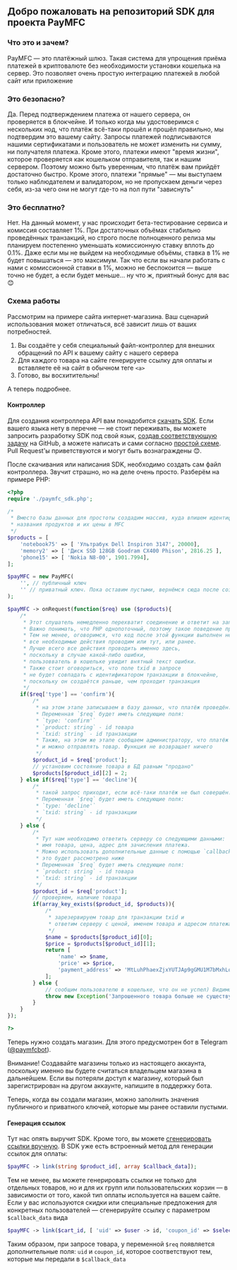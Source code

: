 ## Добро пожаловать на репозиторий SDK для проекта PayMFC

### Что это и зачем?

PayMFC — это платёжный шлюз. Такая система для упрощения приёма платежей в криптовалюте без необходимости установки кошелька на сервер. Это позволяет очень простую интеграцию платежей в любой сайт или приложение

### Это безопасно?

Да. Перед подтверждением платежа от нашего сервера, он проверяется в блокчейне. И только когда мы удостоверимся с нескольких нод, что платёж всё-таки прошёл и прошёл правильно, мы подтвердим это вашему сайту. Запросы платежей подписываются нашими сертификатами и пользователь не может изменить ни сумму, ни получателя платежа. Кроме этого, платежи имеют "время жизни", которое проверяется как кошельком отправителя, так и нашим сервером. Поэтому можно быть уверенным, что платёж вам прийдёт достаточно быстро. Кроме этого, платежи "прямые" — мы выступаем только наблюдателем и валидатором, но не пропускаем деньги через себя, из-за чего они не могут где-то на пол пути "зависнуть"

### Это бесплатно?

Нет. На данный момент, у нас происходит бета-тестирование сервиса и комиссия составляет 1%. При достаточных объёмах стабильно проведённых транзакций, но строго после полноценного релиза мы планируем постепенно уменьшать комиссионную ставку вплоть до 0.1%. Даже если мы не выйдем на необходимые объёмы, ставка в 1% не будет повышаться — это максимум. Так что если вы начали работать с нами с комиссионной ставки в 1%, можно не беспокоится — выше точно не будет, а если будет меньше... ну что ж, приятный бонус для вас 😊

### Схема работы

Рассмотрим на примере сайта интернет-магазина. Ваш сценарий использования может отличаться, всё зависит лишь от ваших потребностей.

1. Вы создаёте у себя специальный файл-контроллер для внешних обращений по API к вашему сайту с нашего сервера
1. Для каждого товара на сайте генерируете ссылку для оплаты и вставляете её на сайт в обычном теге `<a>`
1. Готово, вы восхитительны!

А теперь подробнее.

#### Контроллер

Для создания контроллера API вам понадобится [скачать SDK](/downloads). Если вашего языка нету в перечне — не стоит переживать, вы можете запросить разработку SDK под свой язык, [создав соответствующую задачу](https://github.com/BASSTeam/PayMFC-SDK/issues/new/choose) на GitHub, а можете написать и сами согласно [простой схеме](/schemes/controller). Pull Request'ы приветствуются и могут быть вознаграждены 😊.

После скачивания или написания SDK, необходимо создать сам файл контроллера. Звучит страшно, но на деле очень просто. Разберём на примере PHP:
```php
<?php
require './paymfc_sdk.php';

/* 
 * Вместо базы данных для простоты создадим массив, куда впишем идентификаторы,
 * названия продуктов и их цены в MFC
 */
$products = [
    'notebook75' => [ 'Ультрабук Dell Inspiron 3147', 20000],
    'memory2' => [ 'Диск SSD 128GB Goodram CX400 Phison', 2816.25 ],
    'phone15' => [ 'Nokia N8-00', 1901.7994],
];

$payMFC = new PayMFC(
    '', // публичный ключ
    '' // приватный ключ. Пока оставим пустыми, вернёмся сюда после создания магазина
);

$payMFC -> onRequest(function($req) use ($products){
    /* 
     * Этот слушатель немедленно перехватит соединение и ответит на запрос.
     * Важно понимать, что PHP однопоточный, поэтому такое поведение предсказуемо.
     * Тем не менее, оговоримся, что код после этой функции выполнен не будет, поэтому
     * все необходимые действия проводим или тут, или ранее.
     * Лучше всего все действия проводить именно здесь,
     * поскольку в случае какой-либо ошибки,
     * пользовватель в кошельке увидит внятный текст ошибки.
     * Также стоит оговориться, что поле txid в запросе
     * не будет совпадать с идентификатором транзакции в блокчейне,
     * поскольку он создаётся раньше, чем проходит транзакция
     */
    if($req['type'] == 'confirm'){
        /*
         * на этом этапе записываем в базу данных, что платёж проведён.
         * Переменная `$req` будет иметь следующие поля:
         * `type: 'confirm'`
         * `product: string` - id товара
         * `txid: string` - id транзакции
         * Также, на этом же этапе сообщаем администратору, что платёж проведён
         * и можно отправлять товар. Функция не возвращает ничего
         */
        $product_id = $req['product'];
        // установим состояние товара в БД равным "продано"
        $products[$product_id][2] = 2;
    } else if($req['type'] == 'decline'){
        /*
         * такой запрос приходит, если всё-таки платёж не был совершён.
         * Переменная `$req` будет иметь следующие поля:
         * `type: 'decline'`
         * `txid: string` - id транзакции
         */
    } else {
        /*
         * Тут нам необходимо ответить серверу со следующими данными:
         * имя товара, цена, адрес для зачисления платежа.
         * Можно использовать дополнительные данные с помощью `callback_data`,
         * это будет рассмотрено ниже
         * Переменная `$req` будет иметь следующие поля:
         * `product: string` - id товара
         * `txid: string` - id транзакции
         */
        $product_id = $req['product'];
        // проверяем, наличие товара
        if(array_key_exists($product_id, $products)){
            /*
             * зарезервируем товар для транзакции txid и
             * ответим серверу с ценой, именем товара и адресом платежа
             */
            $name = $products[$product_id][0];
            $price = $products[$product_id][1];
            return [
                'name' => $name,
                'price' => $price,
                'payment_address' => 'MtLuhPhaexZjxYUTJAp9gGMU1M7bMxhLo8'
            ];
        } else {
            // сообщим пользователю в кошельке, что он не успел) Видимо, все товары уже расхватали
            throw new Exception('Запрошенного товара больше не существует');
        }
    }
});

?>
```
Теперь нужно создать магазин. Для этого предусмотрен бот в Telegram ([@paymfcbot](https://t.me/paymfcbot)).

Внимание! Создавайте магазины только из настоящего аккаунта, поскольку именно вы будете считаться владельцем магазина в дальнейшем. Если вы потеряли доступ к магазину, который был зарегистрирован на другом аккаунте, напишите в поддержку бота.

Теперь, когда вы создали магазин, можно заполнить значения публичного и приватного ключей, которые мы ранее оставили пустыми.

#### Генерация ссылок

Тут нас опять выручит SDK. Кроме того, вы можете [сгенерировать ссылки вручную](/schemes/links). В SDK уже есть встроенный метод для генерации ссылок для оплаты:
```php
$payMFC -> link(string $product_id[, array $callback_data]);
```
Тем не менее, вы можете генерировать ссылки не только для отдельных товаров, но и для их групп или пользовательских корзин — в зависимости от того, какой тип оплаты используется на вашем сайте. Если у вас используются скидки или специальные предложения для конкретных пользователей — сгенерируйте ссылку с параметром `$callback_data` вида
```php
$payMFC -> link($cart_id, [ 'uid' => $user -> id, 'coupon_id' => $selected_coupon -> id ]);
```
Таким образом, при запросе товара, у переменной `$req` появляется дополнительные поля: `uid` и `coupon_id`, которое соответствуют тем, которые мы передали в `$callback_data`
